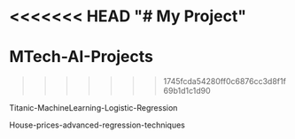 <<<<<<< HEAD
"# My Project" 
=======
# MTech-AI-Projects
>>>>>>> 1745fcda54280ff0c6876cc3d8f1f69b1d1c1d90

Titanic-MachineLearning-Logistic-Regression

House-prices-advanced-regression-techniques